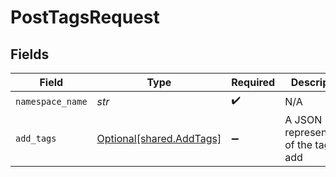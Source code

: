 # PostTagsRequest


## Fields

| Field                                                      | Type                                                       | Required                                                   | Description                                                |
| ---------------------------------------------------------- | ---------------------------------------------------------- | ---------------------------------------------------------- | ---------------------------------------------------------- |
| `namespace_name`                                           | *str*                                                      | :heavy_check_mark:                                         | N/A                                                        |
| `add_tags`                                                 | [Optional[shared.AddTags]](../../models/shared/addtags.md) | :heavy_minus_sign:                                         | A JSON representation of the tags to add                   |